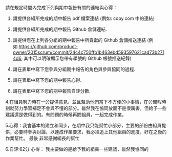 請在規定時間內完成下列與期中報告有關的連結與心得：

1. 請提供各組所完成的期中報告 pdf 檔案連結 (例如: copy.com 中的連結)

2. 請提供各組所完成的期中報告 Github 倉儲連結.

3. 請提供您在上列各分組的期中報告中所貢獻的 Github 倉儲推送連結 (例如:https://github.com/product-owner/2015scrum/commit/24c4c750ffb1b463ebd593597621cad73b2714d6, 其中可以明確顯示您帶有學號的 Github 帳號推送紀錄)

4. 請在表單中寫下您參與分組期中報告的角色與參與協同的過程.

5. 請在表單中寫下您的期中報告心得.

6. 請在表單中寫下您的期中報告自評分數.


4.在組員努力時在一旁提供意見，並且幫助他們當下不方便的小事情，在旁閒暇時刻就努力學習補足不會與不懂的部分。雖然我在協同放面不是很厲害，但給予一些建議還是做得到的。有問題的時候再問組員，一起完成作業。

5.心得：我會基本的建立和同步，在期中我只能幫忙小部分，主要的部份由組員提供，必要時參與討論，以達成作業要求，我必須追上其他組員的進度，好在之後的作業幫忙。
最後 非常感謝組長的幫忙


6.自評:62分
心得：
我主要做的是給予我的組員一些建議，雖然我協同的